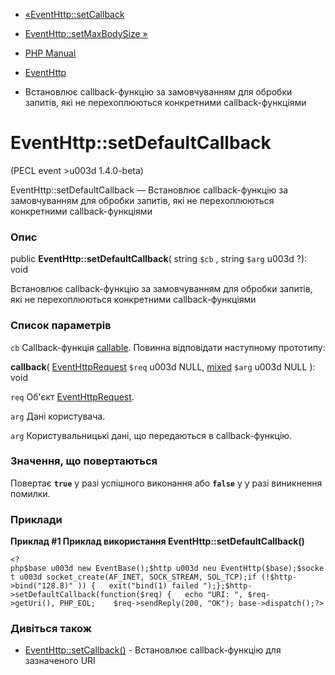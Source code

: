 - [«EventHttp::setCallback](eventhttp.setcallback.md)
- [EventHttp::setMaxBodySize »](eventhttp.setmaxbodysize.md)

- [PHP Manual](index.md)
- [EventHttp](class.eventhttp.md)
- Встановлює callback-функцію за замовчуванням для обробки запитів,
які не перехоплюються конкретними callback-функціями

# EventHttp::setDefaultCallback

(PECL event \>u003d 1.4.0-beta)

EventHttp::setDefaultCallback — Встановлює callback-функцію за
замовчуванням для обробки запитів, які не перехоплюються конкретними
callback-функціями

### Опис

public **EventHttp::setDefaultCallback**( string `$cb` , string `$arg` u003d
?): void

Встановлює callback-функцію за замовчуванням для обробки запитів,
які не перехоплюються конкретними callback-функціями

### Список параметрів

`cb`
Callback-функція [callable](language.types.callable.md). Повинна
відповідати наступному прототипу:

**callback**( [EventHttpRequest](class.eventhttprequest.md) `$req` u003d
NULL,
[mixed](language.types.declarations.md#language.types.declarations.mixed)
`$arg` u003d NULL ): void

`req`
Об'єкт [EventHttpRequest](class.eventhttprequest.md).

`arg`
Дані користувача.

`arg`
Користувальницькі дані, що передаються в callback-функцію.

### Значення, що повертаються

Повертає **`true`** у разі успішного виконання або **`false`** у
у разі виникнення помилки.

### Приклади

**Приклад #1 Приклад використання **EventHttp::setDefaultCallback()****

` <?php$base u003d new EventBase();$http u003d neu EventHttp($base);$socket u003d socket_create(AF_INET, SOCK_STREAM, SOL_TCP);if (!$http->bind("128.8)" )) {   exit("bind(1) failed
");};$http->setDefaultCallback(function($req) {   echo "URI: ", $req->getUri(), PHP_EOL;    $req->sendReply(200, "OK"); base->dispatch();?> `

### Дивіться також

- [EventHttp::setCallback()](eventhttp.setcallback.md) -
Встановлює callback-функцію для зазначеного URI
